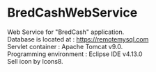 # BredCashWebService

Web Service for "BredCash" application.  
Database is located at : https://remotemysql.com  
Servlet container : Apache Tomcat v9.0.  
Programming environment : Eclipse IDE v4.13.0  
Sell icon by Icons8.
